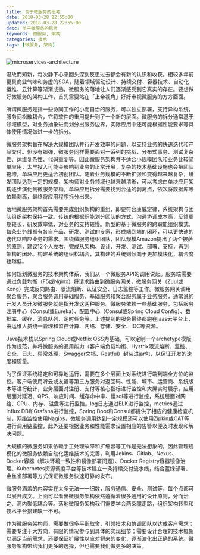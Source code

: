 ```yaml
---
title: 关于微服务的思考
date: 2018-03-28 22:55:00
updated: 2018-03-28 22:55:00
desc: 关于微服务的思考
keywords: 微服务, 架构
categories: 技术
tags: [微服务, 架构]
---
```


![microservices-architecture](/images/microservices-architecture.jpg)

温故而知新，每次静下心来回头深刻反思过去都会有新的认识和收获。相较多年前更具商业气味和务虚的SOA，随着领域驱动设计、持续交付、容器技术、自动化运维、云计算等渐渐成熟，微服务的落地让人们逐渐感受到它真实的存在。要想做好微服务的架构工作，首先需要站在「上帝视角」好好审视微服务的方方面面。

<!--more-->

所谓微服务是指一些协同工作的小而自治的服务，可以独立部署，支持异构系统，服务间松散耦合，它将软件的重用提升到了一个新的层面。微服务的拆分通常基于领域模型，对业务抽象进而划分出服务边界，实际应用中还可能根据性能要求等具体使用情况做进一步的拆分。

微服务架构旨在解决大规模团队并行开发效率的问题，以支持业务的快速迭代和产品交付。但没有银弹，微服务同样需要面对一系列的挑战，分布式事务、测试复杂性、运维复杂性、代码重复等。因此微服务架构并不适合小规模团队和业务比较简单应用，太早投入可能会影响到业务的正常开展，复杂的技术基础设施也会把团队拖垮，单块应用更适合初创团队。随着业务规模的不断扩张和变得越来越复杂，研发团队达到一定的规模，架构师对业务领域也越来越清晰，可以考虑由单块应用架构逐步演化到微服务架构。单块应用拆分需要找到合适的剥离点，依次将数据库等依赖剥离，最终将应用程序拆分出来。

落地微服务架构首先需要完成组织架构的重组，即要符合康威定律，系统架构与团队组织架构保持一致。传统的根据职能划分团队的方式，沟通协调成本高，反馈周期较长，研发效率低，对业务的支持较慢。新型的基于微服务的跨职能组织模式，每条业务线都有各自产品、研发、测试的专家，形成端到端的闭环，可以更快速的迭代以响应业务的需求。围绕微服务组织团队，团队规模Amazon提出了两个披萨的原则，建议12个人左右，完成从架构、设计、开发、测试、部署、支持，再到架构的闭环。构建系统的组织松耦合，其构建的系统则倾向于更加模块化，耦合度也越低。

如何规划微服务的技术架构体系，我们从一个微服务API的调用说起。服务端需要通过负载均衡（F5或Nginx）将请求路由到微服务网关，微服务网关（Zuul或Kong）完成反向路由、限流熔断、认证安全、日志监控等工作。微服务网关调用聚合服务，聚合服务调用基础服务，基础服务和聚合服务属于业务服务，通常说的开发人员开发微服务就是指开发这两种服务。微服务依赖一些基础服务，包括服务注册中心（Consul或Eureka）、配置中心（Consul或Spring Cloud Config）、数据库、缓存、消息队列、定时任务等。上述提到的服务最终都跑在Iaas云平台上，由运维人员统一管理和监控计算、网络、存储、安全、IDC等资源。

Java技术栈以Spring Cloud或Netflix OSS为基础，可以定制一个archetype模版作为规范，并将微服务的通用能力（客户端负载均衡、Hystrix限流熔断、监控、安全、日志、异常处理、Swagger文档、Restful）封装进jar包，以保证开发的速度和质量。

为了保证系统稳定和可靠地运行，需要在多个层面上对系统进行端到端全方位的监控。客户端使用听云或友盟等第三方服务对返回码、性能、城市、运营商、系统版本等进行统计，业务层面对注册、支付等核心指标进行监控和大屏实时展示，应用层面对延迟、QPS、响应时间、缓存命中率、慢sql等进行监控，系统层面对网络、CPU、内存、磁盘等进行监控。log日志通过ELK进行监控，metrics通过Influx DB和Grafana进行监控，Spring Boot和Consul都提供了相应的健康检查机制，网络监控使用Nagios，微服务调用达到一定规模还可以使用Zipkin或CAT等进行调用链监控，此外还要根据业务和性能需求设置相应的告警以便及时发现和解决问题。

大规模的微服务如果依赖手工处理故障和扩缩容等工作是无法想象的，因此管理规模化的微服务依赖自动化运维技术的完善，利用Jekins、Gitlab、Nexus、Docker容器（解决环境一致性和镜像部署问题）、Docker Registry容器镜像治理、Kubernetes资源调度平台等技术建立一条持续交付流水线，结合蓝绿部署、金丝雀部署等方式保证微服务快速可靠的发布。

微服务涵盖的内容实在太多无法一一细数，服务通信、安全、测试等，每个点都可以展开成文。上面可以看出微服务架构依然遵循着很多通用的设计原则，分而治之、高内聚低耦合等。落地微服务架构我们需要学会两条腿走路，组织架构转型和技术平台搭建缺一不可。

作为微服务架构师，需要做很多平衡取舍，引领技术和协调团队以达成客户需求；需要专注于大方向，有限的情况参与到具体的实现细节；需要设计合理的技术框架以满足当前需求，还要保证扩展性以应对将来的变化，逐渐演化出正确的系统。微服务架构带给我们更多的选择，但也需要我们做更多的决策。